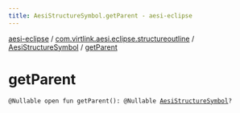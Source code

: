 ```yaml
---
title: AesiStructureSymbol.getParent - aesi-eclipse
---
```


[aesi-eclipse](../../index.html) / [com.virtlink.aesi.eclipse.structureoutline](../index.html) / [AesiStructureSymbol](index.html) / [getParent](.)

# getParent

`@Nullable open fun getParent(): @Nullable `[`AesiStructureSymbol`](index.html)`?`